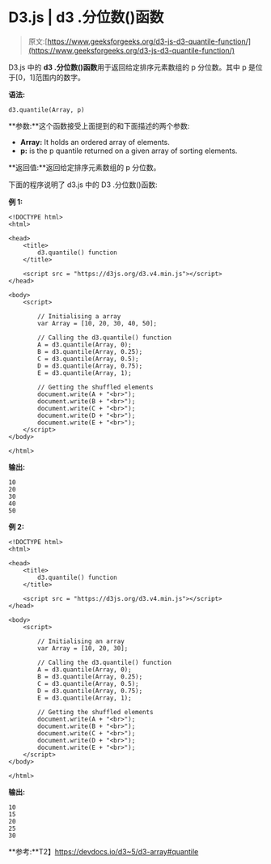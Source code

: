 # D3.js | d3 .分位数()函数

> 原文:[https://www.geeksforgeeks.org/d3-js-d3-quantile-function/](https://www.geeksforgeeks.org/d3-js-d3-quantile-function/)

D3.js 中的 **d3 .分位数()函数**用于返回给定排序元素数组的 p 分位数。其中 p 是位于[0，1]范围内的数字。

**语法:**

```
d3.quantile(Array, p)
```

**参数:**这个函数接受上面提到的和下面描述的两个参数:

*   **Array:** It holds an ordered array of elements.
*   **p:** is the p quantile returned on a given array of sorting elements.

**返回值:**返回给定排序元素数组的 p 分位数。

下面的程序说明了 d3.js 中的 D3 .分位数()函数:

**例 1:**

```
<!DOCTYPE html>
<html>

<head>
    <title>
        d3.quantile() function
    </title>

    <script src = "https://d3js.org/d3.v4.min.js"></script>
</head>

<body>
    <script>

        // Initialising a array    
        var Array = [10, 20, 30, 40, 50];

        // Calling the d3.quantile() function
        A = d3.quantile(Array, 0); 
        B = d3.quantile(Array, 0.25); 
        C = d3.quantile(Array, 0.5);
        D = d3.quantile(Array, 0.75); 
        E = d3.quantile(Array, 1);

        // Getting the shuffled elements
        document.write(A + "<br>");
        document.write(B + "<br>");
        document.write(C + "<br>");
        document.write(D + "<br>");
        document.write(E + "<br>");
    </script>
</body>

</html>                    
```

**输出:**

```
10
20
30
40
50

```

**例 2:**

```
<!DOCTYPE html>
<html>

<head>
    <title>
        d3.quantile() function
    </title>

    <script src = "https://d3js.org/d3.v4.min.js"></script>
</head>

<body>
    <script>

        // Initialising an array    
        var Array = [10, 20, 30];

        // Calling the d3.quantile() function
        A = d3.quantile(Array, 0); 
        B = d3.quantile(Array, 0.25); 
        C = d3.quantile(Array, 0.5);
        D = d3.quantile(Array, 0.75); 
        E = d3.quantile(Array, 1);

        // Getting the shuffled elements
        document.write(A + "<br>");
        document.write(B + "<br>");
        document.write(C + "<br>");
        document.write(D + "<br>");
        document.write(E + "<br>");
    </script>
</body>

</html>                    
```

**输出:**

```
10
15
20
25
30

```

**参考:**T2】https://devdocs.io/d3~5/d3-array#quantile